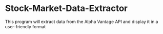 # Stock-Market-Data-Extractor
This program will extract data from the Alpha Vantage API and display it in a user-friendly format
